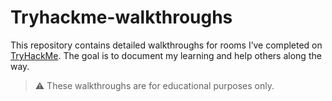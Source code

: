 # Tryhackme-walkthroughs


This repository contains detailed walkthroughs for rooms I’ve completed on [TryHackMe](https://tryhackme.com/). The goal is to document my learning and help others along the way.


> ⚠️ These walkthroughs are for educational purposes only.
